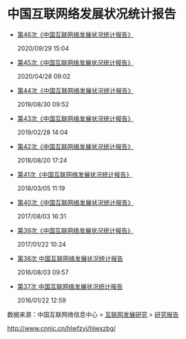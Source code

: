 # 中国互联网络发展状况统计报告



* [第46次《中国互联网络发展状况统计报告》](http://www.cnnic.cn/hlwfzyj/hlwxzbg/hlwtjbg/202009/P020200929546215182514.pdf)

    2020/09/29 15:04

* [第45次《中国互联网络发展状况统计报告》](http://www.cnnic.cn/hlwfzyj/hlwxzbg/hlwtjbg/202004/P020200428596599037028.pdf)

    2020/04/28 09:02

* [第44次《中国互联网络发展状况统计报告》](http://www.cnnic.cn/hlwfzyj/hlwxzbg/hlwtjbg/201908/P020190830356787490958.pdf)

    2019/08/30 09:52

* [第43次《中国互联网络发展状况统计报告》](http://www.cnnic.cn/hlwfzyj/hlwxzbg/hlwtjbg/201902/P020190318523029756345.pdf)

    2019/02/28 14:04

* [第42次《中国互联网络发展状况统计报告》](http://www.cnnic.cn/hlwfzyj/hlwxzbg/hlwtjbg/201808/P020180820630889299840.pdf)

    2018/08/20 17:24

* [第41次《中国互联网络发展状况统计报告》](http://www.cnnic.cn/hlwfzyj/hlwxzbg/hlwtjbg/201803/P020180305409870339136.pdf)

    2018/03/05 11:19

* [第40次《中国互联网络发展状况统计报告》](http://www.cnnic.cn/hlwfzyj/hlwxzbg/hlwtjbg/201708/P020170807351923262153.pdf)

    2017/08/03 16:31

* [第39次《中国互联网络发展状况统计报告》](http://www.cnnic.cn/hlwfzyj/hlwxzbg/hlwtjbg/201701/P020170123364672657408.pdf)

    2017/01/22 10:24

* [第38次 中国互联网络发展状况统计报告](http://www.cnnic.cn/hlwfzyj/hlwxzbg/hlwtjbg/201608/P020160803367337470363.pdf)

    2016/08/03 09:57

* [第37次 中国互联网络发展状况统计报告](http://www.cnnic.cn/hlwfzyj/hlwxzbg/201601/P020160122469130059846.pdf)

    2016/01/22 12:59







数据来源：中国互联网络信息中心  \> [互联网发展研究](http://www.cnnic.cn/hlwfzyj/) > [研究报告](http://www.cnnic.cn/hlwfzyj/hlwxzbg/)

http://www.cnnic.cn/hlwfzyj/hlwxzbg/
